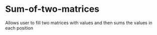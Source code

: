 # Sum-of-two-matrices
Allows user to fill two matrices with values and then sums the values in each position
